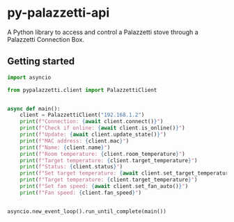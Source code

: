 # py-palazzetti-api
A Python library to access and control a Palazzetti stove through a Palazzetti Connection Box.

## Getting started
```python
import asyncio

from pypalazzetti.client import PalazzettiClient


async def main():
    client = PalazzettiClient("192.168.1.2")
    print(f"Connection: {await client.connect()}")
    print(f"Check if online: {await client.is_online()}")
    print(f"Update: {await client.update_state()}")
    print(f"MAC address: {client.mac}")
    print(f"Name: {client.name}")
    print(f"Room temperature: {client.room_temperature}")
    print(f"Target temperature: {client.target_temperature}")
    print(f"Status: {client.status}")
    print(f"Set target temperature: {await client.set_target_temperature(22)}")
    print(f"Target temperature: {client.target_temperature}")
    print(f"Set fan speed: {await client.set_fan_auto()}")
    print(f"Fan speed: {client.fan_speed}")


asyncio.new_event_loop().run_until_complete(main())
```
